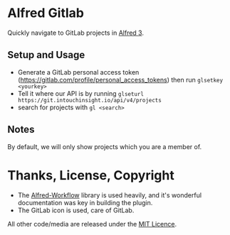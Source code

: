 # Alfred Gitlab

Quickly navigate to GitLab projects in [Alfred 3][alfred].

## Setup and Usage
* Generate a GitLab personal access token (https://gitlab.com/profile/personal_access_tokens) then run `glsetkey <yourkey>`
* Tell it where our API is by running `glseturl https://git.intouchinsight.io/api/v4/projects`
* search for projects with `gl <search>`

## Notes
By default, we will only show projects which you are a member of.

# Thanks, License, Copyright

- The [Alfred-Workflow][alfred-workflow] library is used heavily, and it's wonderful documentation was key in building the plugin.
- The GitLab icon is used, care of GitLab.

All other code/media are released under the [MIT Licence][license].

[alfred]: http://www.alfredapp.com/
[alfred-workflow]: http://www.deanishe.net/alfred-workflow/
[license]: src/LICENSE.txt